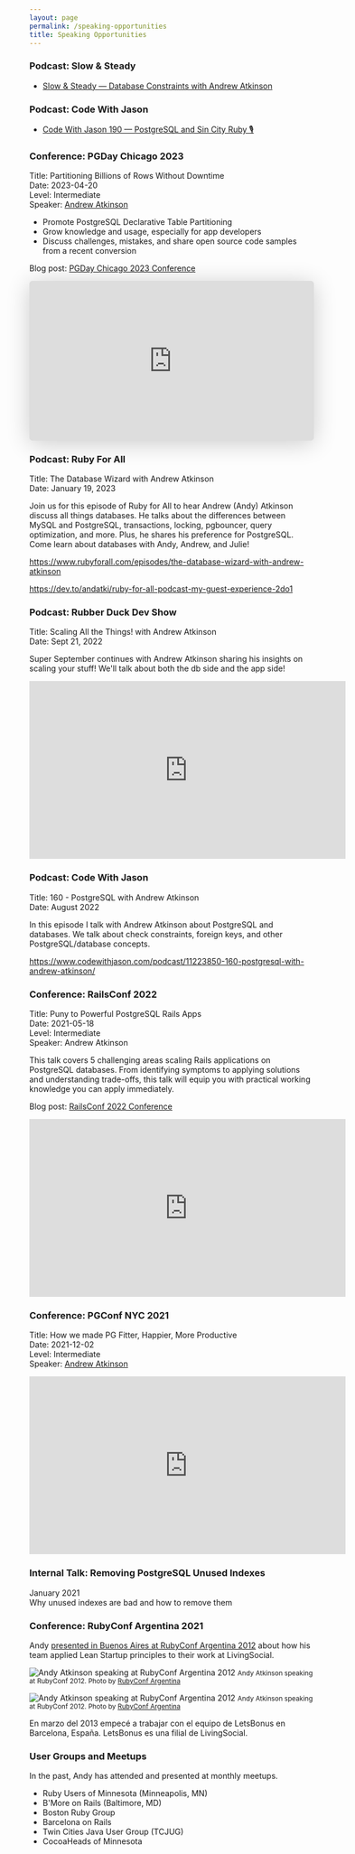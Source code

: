 ```yaml
---
layout: page
permalink: /speaking-opportunities
title: Speaking Opportunities
---
```


### Podcast: Slow & Steady

- [Slow & Steady — Database Constraints with Andrew Atkinson](/blog/2023/07/31/slow-steady-podcast-postgresql-constraints)

### Podcast: Code With Jason

- [Code With Jason 190 — PostgreSQL and Sin City Ruby 🎙️](/blog/2023/07/28/code-with-jason-postgresql-sin-city-ruby)

### Conference: PGDay Chicago 2023

Title: Partitioning Billions of Rows Without Downtime<br/>
Date: 2023-04-20<br/>
Level: Intermediate<br/>
Speaker: [Andrew Atkinson](https://postgresql.us/events/pgdaychicago2023/sessions/session/1205-partitioned-table-conversion-concept-to-reality/)

- Promote PostgreSQL Declarative Table Partitioning
- Grow knowledge and usage, especially for app developers
- Discuss challenges, mistakes, and share open source code samples from a recent conversion

Blog post: [PGDay Chicago 2023 Conference](/blog/2023/05/24/pgday-chicago)

<iframe class="speakerdeck-iframe" frameborder="0" src="https://speakerdeck.com/player/8c1c25764d7d4158b89556c998c141f1" title="Partitioning Billions of Rows Without Downtime" allowfullscreen="true" style="border: 0px; background: padding-box rgba(0, 0, 0, 0.1); margin: 0px; padding: 0px; border-radius: 6px; box-shadow: rgba(0, 0, 0, 0.2) 0px 5px 40px; width: 100%; height: auto; aspect-ratio: 560 / 314;" data-ratio="1.78343949044586"></iframe>


### Podcast: Ruby For All

Title: The Database Wizard with Andrew Atkinson<br/>
Date: January 19, 2023<br/>

Join us for this episode of Ruby for All to hear Andrew (Andy) Atkinson discuss all things databases. He talks about the differences between MySQL and PostgreSQL, transactions, locking, pgbouncer, query optimization, and more. Plus, he shares his preference for PostgreSQL. Come learn about databases with Andy, Andrew, and Julie!<br/>


<https://www.rubyforall.com/episodes/the-database-wizard-with-andrew-atkinson>

<https://dev.to/andatki/ruby-for-all-podcast-my-guest-experience-2do1>

### Podcast: Rubber Duck Dev Show

Title: Scaling All the Things! with Andrew Atkinson<br/>
Date: Sept 21, 2022<br/>

Super September continues with Andrew Atkinson sharing his insights on scaling your stuff!  We'll talk about both the db side and the app side!

<iframe width="560" height="315" src="https://www.youtube.com/embed/kVRHdMBR4GA" title="YouTube video player" frameborder="0" allow="accelerometer; autoplay; clipboard-write; encrypted-media; gyroscope; picture-in-picture; web-share" allowfullscreen></iframe>

### Podcast: Code With Jason

Title: 160 - PostgreSQL with Andrew Atkinson<br/>
Date: August 2022<br/>

In this episode I talk with Andrew Atkinson about PostgreSQL and databases. We talk about check constraints, foreign keys, and other PostgreSQL/database concepts.

<https://www.codewithjason.com/podcast/11223850-160-postgresql-with-andrew-atkinson/>

### Conference: RailsConf 2022

Title: Puny to Powerful PostgreSQL Rails Apps<br/>
Date: 2021-05-18<br/>
Level: Intermediate<br/>
Speaker: Andrew Atkinson

This talk covers 5 challenging areas scaling Rails applications on PostgreSQL databases. From identifying symptoms to applying solutions and understanding trade-offs, this talk will equip you with practical working knowledge you can apply immediately.

Blog post: [RailsConf 2022 Conference](https://andyatkinson.com/blog/2022/05/23/railsconf-2022)

<iframe width="560" height="315" src="https://www.youtube.com/embed/CIYbpYKrX8Y" title="YouTube video player" frameborder="0" allow="accelerometer; autoplay; clipboard-write; encrypted-media; gyroscope; picture-in-picture" allowfullscreen></iframe>

<script async class="speakerdeck-embed" data-id="b9ac5608b0be4bb0ae01201e7fca7228" data-ratio="1.77777777777778" src="//speakerdeck.com/assets/embed.js"></script>


### Conference: PGConf NYC 2021

Title: How we made PG Fitter, Happier, More Productive<br/>
Date: 2021-12-02<br/>
Level: Intermediate<br/>
Speaker: [Andrew Atkinson](https://postgresql.us/events/pgconfnyc2021/sessions/speaker/310-andrew-atkinson/)

<iframe width="560" height="315" src="https://www.youtube.com/embed/ijYha2bBink" title="YouTube video player" frameborder="0" allow="accelerometer; autoplay; clipboard-write; encrypted-media; gyroscope; picture-in-picture" allowfullscreen></iframe>

<script async class="speakerdeck-embed" data-id="030a9bf3e09e4486acb96323ffe66302" data-ratio="1.77777777777778" src="//speakerdeck.com/assets/embed.js"></script>


### Internal Talk: Removing PostgreSQL Unused Indexes

January 2021<br/>
Why unused indexes are bad and how to remove them

<script async class="speakerdeck-embed" data-id="6644d7dd7380413ea19dce1955f41269" data-ratio="1.77777777777778" src="//speakerdeck.com/assets/embed.js"></script>

### Conference: RubyConf Argentina 2021

Andy [presented in Buenos Aires at RubyConf Argentina 2012](/blog/2013/11/27/rubyconf-argentina-2012/) about how his team applied Lean Startup principles to their work at LivingSocial.

![Andy Atkinson speaking at RubyConf Argentina 2012](/assets/images/pages/andy-rubyconf-argentina-2012-1.jpg)
<small>Andy Atkinson speaking at RubyConf 2012. Photo by [RubyConf Argentina](https://www.flickr.com/groups/rubyconfar2012/)</small>

![Andy Atkinson speaking at RubyConf Argentina 2012](/assets/images/pages/andy-rubyconf-argentina-2012-2.jpg)
<small>Andy Atkinson speaking at RubyConf 2012. Photo by [RubyConf Argentina](https://www.flickr.com/groups/rubyconfar2012/)</small>

En marzo del 2013 empecé a trabajar con el equipo de LetsBonus en Barcelona, España. LetsBonus es una filial de LivingSocial.

<script async class="speakerdeck-embed" data-id="b951eb0086a70130f51612313d145db7" data-ratio="1.33333333333333" src="//speakerdeck.com/assets/embed.js"></script>

### User Groups and Meetups

In the past, Andy has attended and presented at monthly meetups.

- Ruby Users of Minnesota (Minneapolis, MN)
- B'More on Rails (Baltimore, MD)
- Boston Ruby Group
- Barcelona on Rails
- Twin Cities Java User Group (TCJUG)
- CocoaHeads of Minnesota
